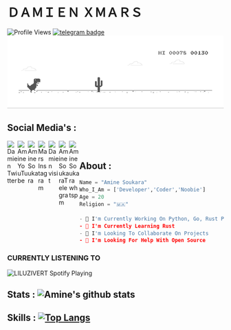 # ＤＡＭＩＥＮ ＸＭＡＲＳ
![Profile Views](https://hits.seeyoufarm.com/api/count/incr/badge.svg?url=https://github.com/AmineSoukara/&title=Profile%20Views)
[![telegram badge](https://img.shields.io/badge/AmineSoukara-30302f?style=flat&logo=telegram)](https://t.me/AmineSoukara)
![Dyno](https://github.com/AmineSoukara/AmineSoukara/raw/master/dino.gif) 
## Social Media's :
<p>

  <a href="https://bit.ly/AmineSoukaraTwitter">
    <img align="left" alt="Damien Twitter" width="24px" src="https://cdn.jsdelivr.net/npm/simple-icons@3.2.0/icons/twitter.svg" />
  </a>
  <a href="https://bit.ly/AmineSoukaraYoutube">
    <img align="left" alt="Amine YouTube" width="24px" src="https://cdn.jsdelivr.net/npm/simple-icons@3.2.0/icons/youtube.svg" />
  </a>
<a href="https://bit.ly/AmineSoukaraFacebook">
    <img align="left" alt="Amine Soukara" width="24px" src="https://cdn.jsdelivr.net/npm/simple-icons@3.2.0/icons/facebook.svg" />
  </a>
  <a href="https://bit.ly/AmineSoukaraIG">
    <img align="left" alt="Mars Instagram" width="24px" src="https://cdn.jsdelivr.net/npm/simple-icons@3.2.0/icons/instagram.svg" />
  </a>
  <a href="https://bit.ly/DamienSoukara">
    <img align="left" alt="Damien visit" width="24px" src="https://cdn.jsdelivr.net/npm/simple-icons@3.2.0/icons/vercel.svg" />
  </a>
  <a href="https://bit.ly/AmineSoukaraTme">
    <img align="left" alt="Amine SoukaraTelegram" width="24px" src="https://cdn.jsdelivr.net/npm/simple-icons@3.2.0/icons/telegram.svg" />
  </a>
<a href="http://bit.ly/AmineSoukara">
    <img align="left" alt="Amine Soukara whtsp" width="24px" src="https://cdn.jsdelivr.net/npm/simple-icons@3.2.0/icons/whatsapp.svg" />
  </a>
  
</p>
</br>

## About :
```python
Name = "Amine Soukara"
Who_I_Am = ['Developer','Coder','Noobie']
Age = 20
Religion = "🇲🇦"

- 🔭 I'm Currently Working On Python, Go, Rust Projects
- 🌱 I'm Currently Learning Rust
- 👯 I'm Looking To Collaborate On Projects
- 🤔 I'm Looking For Help With Open Source
```
### CURRENTLY LISTENING TO 
<img src="https://now-playing-codestackr.vercel.app/api/spotify-playing" alt="LILUZIVERT Spotify Playing" width="350" />

## Stats : ![Amine's github stats](https://github-readme-stats.vercel.app/api?username=AmineSoukara&show_icons=true)

## Skills : [![Top Langs](https://github-readme-stats.vercel.app/api/top-langs/?username=AmineSoukara&layout=compact)](https://github.com/anuraghazra/github-readme-stats)
